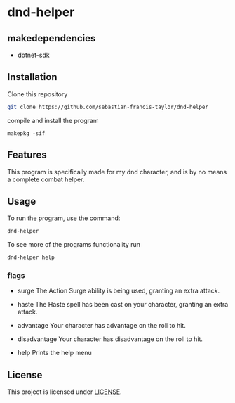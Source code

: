 # dnd-helper
## makedependencies
- dotnet-sdk

## Installation
Clone this repository
```bash
git clone https://github.com/sebastian-francis-taylor/dnd-helper
```
compile and install the program
```
makepkg -sif
```

## Features
This program is specifically made for my dnd character, and is by no means a complete combat helper.

## Usage
To run the program, use the command:
```bash
dnd-helper
```
To see more of the programs functionality run
```bash
dnd-helper help
```

### flags
- surge
    The Action Surge ability is being used, granting an extra attack.
- haste
    The Haste spell has been cast on your character, granting an extra attack.

- advantage
    Your character has advantage on the roll to hit.

- disadvantage
    Your character has disadvantage on the roll to hit.

- help
    Prints the help menu

## License
This project is licensed under [LICENSE](LICENSE).
